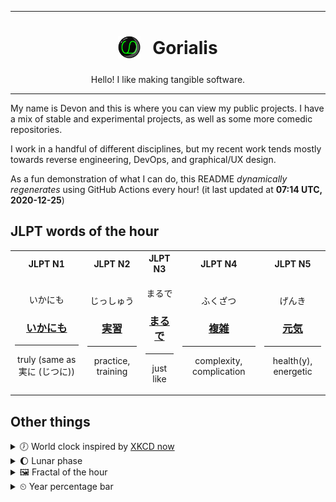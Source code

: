 ***

<h1 align="center">
<sub>
    <img src="readme/resources/avatar.png" height="36">
</sub>
&nbsp;
Gorialis
</h1>
<p align="center">
Hello! I like making tangible software.
</p>

***

My name is Devon and this is where you can view my public projects. I have a mix of stable and experimental projects, as well as some more comedic repositories.

I work in a handful of different disciplines, but my recent work tends mostly towards reverse engineering, DevOps, and graphical/UX design.

As a fun demonstration of what I can do, this README *dynamically regenerates* using GitHub Actions every hour! (it last updated at **07:14 UTC, 2020-12-25**)

<h2>JLPT words of the hour</h2>
<table>
    <tr>
        <th>JLPT N1</th>
        <th>JLPT N2</th>
        <th>JLPT N3</th>
        <th>JLPT N4</th>
        <th>JLPT N5</th>
    </tr>
    <tr>
        <td>
            <p align="center">いかにも</p>
            <h3 align="center"><b><a href="https://jisho.org/search/%E3%81%84%E3%81%8B%E3%81%AB%E3%82%82">いかにも</a></b></h3>
            <hr>
            <p align="center">truly (same as 実に (じつに))</p>
        </td>
        <td>
            <p align="center">じっしゅう</p>
            <h3 align="center"><b><a href="https://jisho.org/search/%E5%AE%9F%E7%BF%92">実習</a></b></h3>
            <hr>
            <p align="center">practice,<wbr> training</p>
        </td>
        <td>
            <p align="center">まるで</p>
            <h3 align="center"><b><a href="https://jisho.org/search/%E3%81%BE%E3%82%8B%E3%81%A7">まるで</a></b></h3>
            <hr>
            <p align="center">just like</p>
        </td>
        <td>
            <p align="center">ふくざつ</p>
            <h3 align="center"><b><a href="https://jisho.org/search/%E8%A4%87%E9%9B%91">複雑</a></b></h3>
            <hr>
            <p align="center">complexity,<wbr> complication</p>
        </td>
        <td>
            <p align="center">げんき</p>
            <h3 align="center"><b><a href="https://jisho.org/search/%E5%85%83%E6%B0%97">元気</a></b></h3>
            <hr>
            <p align="center">health(y),<wbr> energetic</p>
        </td>
    </tr>
</table>

<h2>Other things</h2>
<details>
<summary>🕖  World clock inspired by <a href="https://xkcd.com/now">XKCD now</a></summary>

> <img src="generated/now.png" width="512">

</details>
<details>
<summary>🌔 Lunar phase</summary>

The moon is approximately 38.01% through its phase (Waxing Gibbous).

</details>
<details>
<summary>&#x1f5bc; Fractal of the hour</summary>

> <img src="generated/fractal.png" width="512">

</details>
<details>
<summary>&#x23f2; Year percentage bar</summary>
<pre><code>2020 [███████████████████▁] 98.17%</code></pre>
</details>
